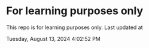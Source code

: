 # For learning purposes only
This repo is for learning purposes only.
Last updated at

Tuesday, August 13, 2024 4:02:52 PM

